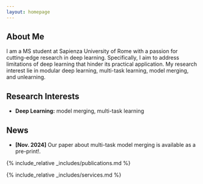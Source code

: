 ```yaml
---
layout: homepage
---
```


## About Me

I am a MS student at Sapienza University of Rome with a passion for cutting-edge research in deep learning. Specifically, I aim to address limitations of deep learning that hinder its practical application. My research interest lie in modular deep learning, multi-task learning, model merging, and unlearning.

## Research Interests

- **Deep Learning:** model merging, multi-task learning

## News

- **[Nov. 2024]** Our paper about multi-task model merging is available as a pre-print!.


{% include_relative _includes/publications.md %}

{% include_relative _includes/services.md %}
